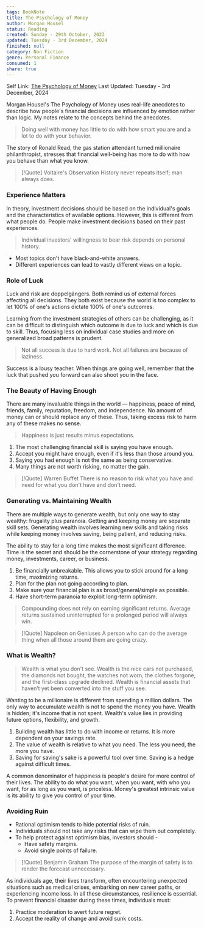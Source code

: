 ```yaml
---
tags: BookNote
title: The Psychology of Money
author: Morgan Housel
status: Reading
created: Sunday - 29th October, 2023
updated: Tuesday - 3rd December, 2024
finished: null
category: Non Fiction
genre: Personal Finance
consumed: 1
share: true
---
```


Self Link: [The Psychology of Money](The%20Psychology%20of%20Money.md)
Last Updated: Tuesday - 3rd December, 2024

Morgan Housel's The Psychology of Money uses real-life anecdotes to describe how people's financial decisions are influenced by emotion rather than logic. My notes relate to the concepts behind the anecdotes.

 > 
 > Doing well with money has little to do with how smart you are and a lot to do with your behavior.

The story of Ronald Read, the gas station attendant turned millionaire philanthropist, stresses that financial well-being has more to do with how you behave than what you know.

 > 
 > \[!Quote\] Voltaire's Observation
 > History never repeats itself; man always does.

### Experience Matters

In theory, investment decisions should be based on the individual's goals and the characteristics of available options. However, this is different from what people do. People make investment decisions based on their past experiences.

 > 
 > Individual investors' willingness to bear risk depends on personal history.

* Most topics don't have black-and-white answers. 
* Different experiences can lead to vastly different views on a topic.

### Role of Luck

Luck and risk are doppelgängers. Both remind us of external forces affecting all decisions. They both exist because the world is too complex to let 100% of one's actions dictate 100% of one's outcomes.

Learning from the investment strategies of others can be challenging, as it can be difficult to distinguish which outcome is due to luck and which is due to skill. Thus, focusing less on individual case studies and more on generalized broad patterns is prudent.

 > 
 > Not all success is due to hard work. Not all failures are because of laziness.

Success is a lousy teacher. When things are going well, remember that the luck that pushed you forward can also shoot you in the face.

### The Beauty of Having Enough

There are many invaluable things in the world — happiness, peace of mind, friends, family, reputation, freedom, and independence. No amount of money can or should replace any of these. Thus, taking excess risk to harm any of these makes no sense.

 > 
 > Happiness is just results minus expectations.

1. The most challenging financial skill is saying you have enough.
1. Accept you might have enough, even if it's less than those around you.
1. Saying you had enough is not the same as being conservative.
1. Many things are not worth risking, no matter the gain.

 > 
 > \[!Quote\] Warren Buffet
 > There is no reason to risk what you have and need for what you don't have and don't need.

### Generating vs. Maintaining Wealth

There are multiple ways to generate wealth, but only one way to stay wealthy: frugality plus paranoia. Getting and keeping money are separate skill sets. Generating wealth involves learning new skills and taking risks while keeping money involves saving, being patient, and reducing risks.

The ability to stay for a long time makes the most significant difference. Time is the secret and should be the cornerstone of your strategy regarding money, investments, career, or business.

1. Be financially unbreakable. This allows you to stick around for a long time, maximizing returns.
1. Plan for the plan not going according to plan.
1. Make sure your financial plan is as broad/general/simple as possible.
1. Have short-term paranoia to exploit long-term optimism.

 > 
 > Compounding does not rely on earning significant returns. Average returns sustained uninterrupted for a prolonged period will always win.

 > 
 > \[!Quote\] Napoleon on Geniuses
 > A person who can do the average thing when all those around them are going crazy.

### What is Wealth?

 > 
 > Wealth is what you don't see. Wealth is the nice cars not purchased, the diamonds not bought, the watches not worn, the clothes forgone, and the first-class upgrade declined. Wealth is financial assets that haven’t yet been converted into the stuff you see.

Wanting to be a millionaire is different from spending a million dollars. The only way to accumulate wealth is not to spend the money you have. Wealth is hidden; it's income that is not spent. Wealth's value lies in providing future options, flexibility, and growth.

1. Building wealth has little to do with income or returns. It is more dependent on your savings rate.
1. The value of wealth is relative to what you need. The less you need, the more you have.
1. Saving for saving's sake is a powerful tool over time. Saving is a hedge against difficult times.

A common denominator of happiness is people's desire for more control of their lives. The ability to do what you want, when you want, with who you want, for as long as you want, is priceless. Money's greatest intrinsic value is its ability to give you control of your time.

### Avoiding Ruin

* Rational optimism tends to hide potential risks of ruin.
* Individuals should not take any risks that can wipe them out completely.
* To help protect against optimism bias, investors should -
  * Have safety margins.
  * Avoid single points of failure.

 > 
 > \[!Quote\] Benjamin Graham
 > The purpose of the margin of safety is to render the forecast unnecessary.

As individuals age, their lives transform, often encountering unexpected situations such as medical crises, embarking on new career paths, or experiencing income loss. In all these circumstances, resilience is essential. To prevent financial disaster during these times, individuals must:

1. Practice moderation to avert future regret.
1. Accept the reality of change and avoid sunk costs.
